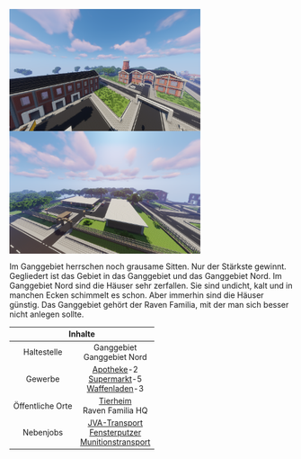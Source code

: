 
<img align="left" width="340" eight="340" src="../../../assets/image/gebiete/Ganggebiet1.png"> <img align="center" width="340" eight="340" src="../../../assets/image/gebiete/Ganggebiet2.png">


Im Ganggebiet herrschen noch grausame Sitten. Nur der Stärkste gewinnt. Gegliedert ist das Gebiet in das Ganggebiet und das Ganggebiet Nord. Im Ganggebiet Nord sind die Häuser sehr zerfallen. Sie sind undicht, kalt und in manchen Ecken schimmelt es schon. Aber immerhin sind die Häuser günstig. Das Ganggebiet gehört der Raven Familia, mit der man sich besser nicht anlegen sollte.

<table>
  <thead>
    <tr>
      <th colspan=2 align="center">Inhalte</th>
    </tr>
  </thead>
  <tbody>
    <tr>
      <td align="center">Haltestelle</td>
      <td align="center">Ganggebiet <br> Ganggebiet Nord</td>
    </tr>
    <tr>
      <td align="center">Gewerbe</td>
      <td align="center"><a href="../../biz/apotheke.md">Apotheke</a>-2 <br> <a href="../../biz/supermarkt.md">Supermarkt</a>-5 <br> <a href="../../biz/waffenladen.md">Waffenladen</a>-3</td>
    </tr>
    <tr>
      <td align="center">Öffentliche Orte</td>
      <td align="center"><a href="../../gebäude/tierheim.md">Tierheim</a> <br> Raven Familia HQ</td>
    </tr>
    <tr>
      <td align="center">Nebenjobs</td>
      <td align="center"><a href="../../nebenjobs/jvatransport.md">JVA-Transport</a> <br> <a href="../../nebenjobs/fensterputzer.md">Fensterputzer</a> <br> <a href="../../nebenjobs/munitionstransport.md">Munitionstransport</a></td>
    </tr>
  </tbody>
</table> 
